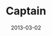 ---
layout: music 
title: "Captain"
date: 2013-03-02 
description: "Original song written for the \"Follow the Leader\" series."
sc-permalink-url: "http://soundcloud.com/crdschurch/captain"
audio: "http://s3.amazonaws.com/crossroads-media/music/audio/Captain.mp3"
audio-duration: "03:40"
src: "http://s3.amazonaws.com/crossroads-media/images/DefaultVideoImage.jpg"
---
